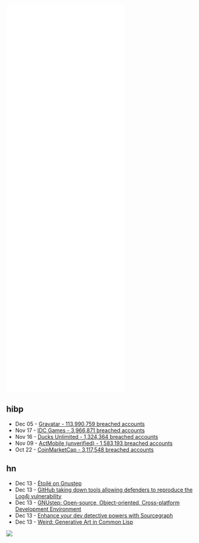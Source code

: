 ![Metrics](https://raw.githubusercontent.com/phixion/phixion/master/metrics.svg)

## hibp

<!--
for https://github.com/phixion/phixion/blob/main/.github/workflows/feeds.yml
-->
<!--START_SECTION:haveibeenpwnd-->
- Dec 05 - [Gravatar - 113,990,759 breached accounts](https://haveibeenpwned.com/PwnedWebsites#Gravatar)
- Nov 17 - [IDC Games - 3,966,871 breached accounts](https://haveibeenpwned.com/PwnedWebsites#IDCGames)
- Nov 16 - [Ducks Unlimited - 1,324,364 breached accounts](https://haveibeenpwned.com/PwnedWebsites#DucksUnlimited)
- Nov 09 - [ActMobile (unverified) - 1,583,193 breached accounts](https://haveibeenpwned.com/PwnedWebsites#ActMobile)
- Oct 22 - [CoinMarketCap - 3,117,548 breached accounts](https://haveibeenpwned.com/PwnedWebsites#CoinMarketCap)
<!--END_SECTION:haveibeenpwnd-->

## hn

<!--
for https://github.com/phixion/phixion/blob/main/.github/workflows/feeds.yml
-->
<!--START_SECTION:hn-->
- Dec 13 - [Étoilé on Gnustep](http://etoileos.com/etoile/)
- Dec 13 - [GitHub taking down tools allowing defenders to reproduce the Log4j vulnerability](https://twitter.com/christophetd/status/1470287687265529861)
- Dec 13 - [GNUstep: Open-source, Object-oriented, Cross-platform Development Environment](http://gnustep.org)
- Dec 13 - [Enhance your dev detective powers with Sourcegraph](https://esteetey.dev/be-a-dev-detective-with-sourcegraph)
- Dec 13 - [Weird: Generative Art in Common Lisp](https://github.com/inconvergent/weird)
<!--END_SECTION:hn-->

<!--
for https://yhype.me
-->
![](https://hit.yhype.me/github/profile?user_id=13013670)
